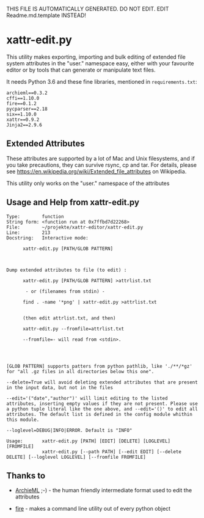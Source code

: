 THIS FILE IS AUTOMATICALLY GENERATED. DO NOT EDIT. EDIT Readme.md.template INSTEAD!

# xattr-edit.py

This utility makes exporting, importing and bulk editing of extended file system attributes in the "user." namespace easy, either with your favourite editor or by tools that can generate or manipulate text files. 

It needs Python 3.6 and these fine libraries, mentioned in `requirements.txt`:

```
archieml==0.3.2
cffi==1.10.0
fire==0.1.2
pycparser==2.18
six==1.10.0
xattr==0.9.2
Jinja2==2.9.6
```



## Extended Attributes

These attributes are supported by a lot of Mac and Unix filesystems, and if you take precautions, they can survive rsync, cp and tar. For details, please see https://en.wikipedia.org/wiki/Extended_file_attributes on Wikipedia.

This utility only works on the "user." namespace of the attributes

## Usage and Help from xattr-edit.py

```
Type:        function
String form: <function run at 0x7ffbd7d22268>
File:        ~/projekte/xattr-editor/xattr-edit.py
Line:        213
Docstring:   Interactive mode:

      xattr-edit.py [PATH/GLOB PATTERN]



Dump extended attributes to file (to edit) :

      xattr-edit.py [PATH/GLOB PATTERN] >attrlist.txt

       - or (filenames from stdin) -

      find . -name '*png' | xattr-edit.py >attrlist.txt


      (then edit attrlist.txt, and then)

      xattr-edit.py --fromfile=attrlist.txt

      --fromfile=- will read from <stdin>.




[GLOB PATTERN] supports patters from python pathlib, like './**/*gz' for "all .gz files in all directories below this one".

--delete=True will avoid deleting extended attributes that are present in the input data, but not in the files

--edit='("date","author")' will limit editing to the listed attributes, inserting empty values if they are not present. Please use a python tuple literal like the one above, and --edit='()' to edit all attributes. The default list is defined in the config module whithin this module.

--loglevel=DEBUG|INFO|ERROR. Default is "INFO"

Usage:       xattr-edit.py [PATH] [EDIT] [DELETE] [LOGLEVEL] [FROMFILE]
             xattr-edit.py [--path PATH] [--edit EDIT] [--delete DELETE] [--loglevel LOGLEVEL] [--fromfile FROMFILE]
```



## Thanks to

  - [ArchieML](http://archieml.org/) ;-) - the human friendly intermediate format used to edit the attributes

  - [fire](https://github.com/google/python-fire) - makes a command line utility out of every python object





